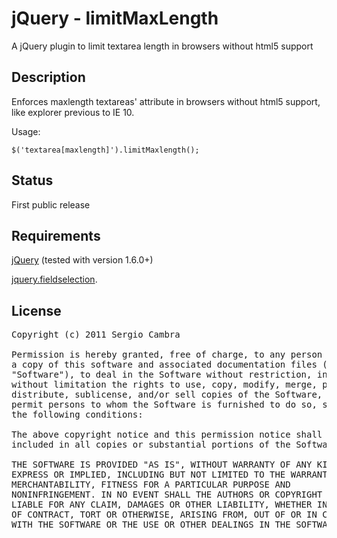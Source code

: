 # jQuery - limitMaxLength

A jQuery plugin to limit textarea length in browsers without html5 support

## Description

Enforces maxlength textareas' attribute in browsers without html5 support,
like explorer previous to IE 10.

Usage:

    $('textarea[maxlength]').limitMaxlength();

## Status

First public release

## Requirements

[jQuery](http://jquery.com) (tested with version 1.6.0+)

[jquery.fieldselection](https://github.com/localhost/jquery-fieldselection).

## License

<pre>
Copyright (c) 2011 Sergio Cambra

Permission is hereby granted, free of charge, to any person obtaining
a copy of this software and associated documentation files (the
"Software"), to deal in the Software without restriction, including
without limitation the rights to use, copy, modify, merge, publish,
distribute, sublicense, and/or sell copies of the Software, and to
permit persons to whom the Software is furnished to do so, subject to
the following conditions:

The above copyright notice and this permission notice shall be
included in all copies or substantial portions of the Software.

THE SOFTWARE IS PROVIDED "AS IS", WITHOUT WARRANTY OF ANY KIND,
EXPRESS OR IMPLIED, INCLUDING BUT NOT LIMITED TO THE WARRANTIES OF
MERCHANTABILITY, FITNESS FOR A PARTICULAR PURPOSE AND
NONINFRINGEMENT. IN NO EVENT SHALL THE AUTHORS OR COPYRIGHT HOLDERS BE
LIABLE FOR ANY CLAIM, DAMAGES OR OTHER LIABILITY, WHETHER IN AN ACTION
OF CONTRACT, TORT OR OTHERWISE, ARISING FROM, OUT OF OR IN CONNECTION
WITH THE SOFTWARE OR THE USE OR OTHER DEALINGS IN THE SOFTWARE.
</pre>
